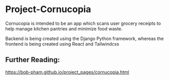 # Project-Cornucopia

Cornucopia is intended to be an app which scans user grocery receipts to help manage kitchen pantries and minimize food waste.

Backend is being created using the Django Python framework, whereas the frontend is being created using React and Tailwindcss

## Further Reading:
https://bob-pham.github.io/project_pages/cornucopia.html

